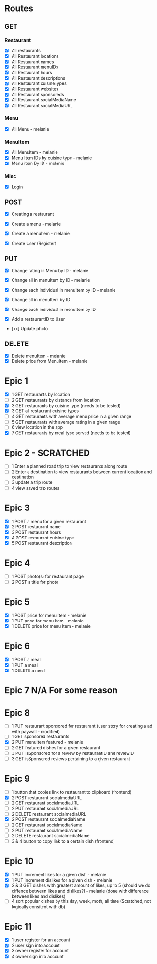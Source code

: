 # Routes

## GET

### Restaurant

- [x] All restaurants
- [x] All Restaurant locations
- [x] All Restaurant names
- [x] All Restaurant menuIDs
- [x] All Restaurant hours
- [x] All Restaurant descriptions
- [x] All Restaurant cuisineTypes
- [x] All Restaurant websites
- [x] All Restaurant sponsoreds
- [x] All Restaurant socialMediaName
- [x] All Restaurant socialMediaURL

### Menu

- [x] All Menu - melanie

### MenuItem

- [x] All MenuItem - melanie
- [x] Menu Item IDs by cuisine type - melanie
- [x] Menu item By ID - melanie

### Misc

- [x] Login

## POST

- [x] Creating a restaurant

- [x] Create a menu - melanie

- [x] Create a menuItem - melanie

- [x] Create User (Register)

## PUT

- [x] Change rating in Menu by ID - melanie

- [x] Change all in menuItem by ID - melanie
- [x] Change each individual in menuItem by ID - melanie

- [x] Change all in menuItem by ID
- [x] Change each individual in menuItem by ID

- [x] Add a restaurantID to User

- [xx] Update photo

## DELETE

- [x] Delete menuItem - melanie
- [x] Delete price from MenuItem - melanie

# Epic 1

- [x] 1 GET restaurants by location
- [ ] 2 GET restaurants by distance from location
- [x] 3 GET restaurants by cuisine type (needs to be tested)
- [x] 3 GET all restaurant cuisine types
- [ ] 4 GET restaurants with average menu price in a given range
- [ ] 5 GET restaurants with average rating in a given range
- [ ] 6 view location in the app
- [x] 7 GET restaurants by meal type served (needs to be tested)

# Epic 2 - SCRATCHED

- [ ] 1 Enter a planned road trip to view restaurants along route
- [ ] 2 Enter a destination to view restaurants between current location and destination
- [ ] 3 update a trip route
- [ ] 4 view saved trip routes

# Epic 3

- [x] 1 POST a menu for a given restaurant
- [x] 2 POST restaurant name
- [x] 3 POST restaurant hours
- [x] 4 POST restaurant cuisine type
- [x] 5 POST restaurant description

# Epic 4

- [ ] 1 POST photo(s) for restaurant page
- [ ] 2 POST a title for photo

# Epic 5

- [x] 1 POST price for menu Item - melanie
- [x] 1 PUT price for menu Item - melanie
- [x] 1 DELETE price for menu Item - melanie

# Epic 6

- [x] 1 POST a meal
- [x] 1 PUT a meal
- [x] 1 DELETE a meal

# Epic 7 N/A For some reason

# Epic 8

- [ ] 1 PUT restaurant sponsored for restaurant (user story for creating a ad with paywall - modified)
- [ ] 1 GET sponsored restaurants
- [x] 2 PUT menuItem featured - melanie
- [ ] 2 GET featured dishes for a given restaurant
- [ ] 3 PUT isSponsored for a review by restaurantID and reviewID
- [ ] 3 GET isSponsored reviews pertaining to a given restaurant

# Epic 9

- [ ] 1 button that copies link to restaurant to clipboard (frontend)
- [x] 2 POST restaurant socialmediaURL
- [ ] 2 GET restaurant socialmediaURL
- [ ] 2 PUT restaurant socialmediaURL
- [ ] 2 DELETE restaurant socialmediaURL
- [x] 2 POST restaurant socialmediaName
- [ ] 2 GET restaurant socialmediaName
- [ ] 2 PUT restaurant socialmediaName
- [ ] 2 DELETE restaurant socialmediaName
- [ ] 3 & 4 button to copy link to a certain dish (frontend)

# Epic 10

- [x] 1 PUT increment likes for a given dish - melanie
- [x] 1 PUT increment dislikes for a given dish - melanie
- [x] 2 & 3 GET dishes with greatest amount of likes, up to 5 (should we do diffence between likes and dislikes?) - melanie (done with difference between likes and dislikes)
- [ ] 4 sort popular dishes by this day, week, moth, all time (Scratched, not logically consitent with db)

# Epic 11

- [x] 1 user register for an account
- [x] 2 user sign into account
- [x] 3 owner register for account
- [x] 4 owner sign into account
